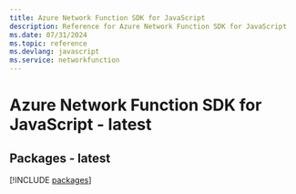```yaml
---
title: Azure Network Function SDK for JavaScript
description: Reference for Azure Network Function SDK for JavaScript
ms.date: 07/31/2024
ms.topic: reference
ms.devlang: javascript
ms.service: networkfunction
---
```

# Azure Network Function SDK for JavaScript - latest
## Packages - latest
[!INCLUDE [packages](network-function-index.md)]